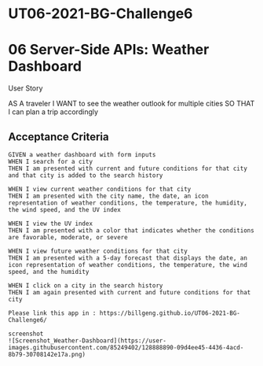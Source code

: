 # UT06-2021-BG-Challenge6

# 06 Server-Side APIs: Weather Dashboard

User Story

AS A traveler
I WANT to see the weather outlook for multiple cities
SO THAT I can plan a trip accordingly

## Acceptance Criteria

```
GIVEN a weather dashboard with form inputs
WHEN I search for a city
THEN I am presented with current and future conditions for that city and that city is added to the search history

WHEN I view current weather conditions for that city
THEN I am presented with the city name, the date, an icon representation of weather conditions, the temperature, the humidity, the wind speed, and the UV index

WHEN I view the UV index
THEN I am presented with a color that indicates whether the conditions are favorable, moderate, or severe

WHEN I view future weather conditions for that city
THEN I am presented with a 5-day forecast that displays the date, an icon representation of weather conditions, the temperature, the wind speed, and the humidity

WHEN I click on a city in the search history
THEN I am again presented with current and future conditions for that city

Please link this app in : https://billgeng.github.io/UT06-2021-BG-Challenge6/

screenshot
![Screenshot_Weather-Dashboard](https://user-images.githubusercontent.com/85249402/128888890-09d4ee45-4436-4acd-8b79-30708142e17a.png)

